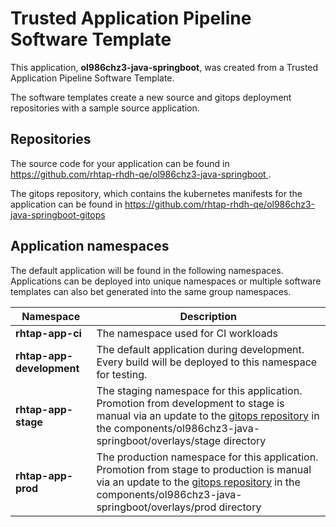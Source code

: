 # Trusted Application Pipeline Software Template

This application, **ol986chz3-java-springboot**, was created from a Trusted Application Pipeline Software Template.

The software templates create a new source and gitops deployment repositories with a sample source application. 

## Repositories

The source code for your application can be found in [https://github.com/rhtap-rhdh-qe/ol986chz3-java-springboot ](https://github.com/rhtap-rhdh-qe/ol986chz3-java-springboot ).
 
The gitops repository, which contains the kubernetes manifests for the application can be found in 
[https://github.com/rhtap-rhdh-qe/ol986chz3-java-springboot-gitops ](https://github.com/rhtap-rhdh-qe/ol986chz3-java-springboot-gitops ) 

## Application namespaces 

The default application will be found in the following namespaces. Applications can be deployed into unique namespaces or multiple software templates can also bet generated into the same group namespaces.  

|  Namespace   |  Description   |  
| -------- | -------- |
| **rhtap-app-ci** | The namespace used for CI workloads |
| **rhtap-app-development** | The default application during development. Every build will be deployed to this namespace for testing. |
| **rhtap-app-stage** | The staging namespace for this application. Promotion from development to stage is manual via an update to the [gitops repository](https://github.com/rhtap-rhdh-qe/ol986chz3-java-springboot-gitops ) in the components/ol986chz3-java-springboot/overlays/stage directory |
| **rhtap-app-prod** | The production namespace for this application. Promotion from stage to production is manual via an update to the [gitops repository](https://github.com/rhtap-rhdh-qe/ol986chz3-java-springboot-gitops ) in the components/ol986chz3-java-springboot/overlays/prod directory |